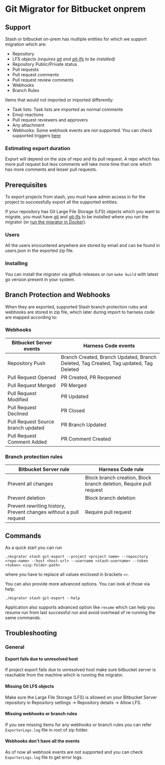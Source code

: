 # Git Migrator for Bitbucket onprem

## Support
Stash or bitbucket on-prem has multiple entities for which we support migration which are:
- Repository
- LFS objects *(requires [git](https://git-scm.com/book/en/v2/Getting-Started-Installing-Git) and [git-lfs](https://git-lfs.com/) to be installed)*
- Repository Public/Private status
- Pull requests
- Pull request comments
- Pull request review comments
- Webhooks
- Branch Rules

Items that would not imported or imported differently:
- Task lists: Task lists are imported as normal comments
- Emoji reactions
- Pull request reviewers and approvers
- Any attachment
- Webhooks: Some webhook events are not supported. You can check supported triggers [here](https://apidocs.harness.io/tag/webhook#operation/createWebhook)

### Estimating export duration
Export will depend on the size of repo and its pull request. A repo which has more pull request but less comments will take more time than one which has more comments and lesser pull requests.

## Prerequisites
To export projects from stash, you must have admin access in for the project to successfully export all the supported entities. 


If your repository has Git Large File Storage (LFS) objects which you want to migrate, you must have [git](https://git-scm.com/book/en/v2/Getting-Started-Installing-Git) and [git-lfs](https://git-lfs.com/) to be installed where you run the migrator (or [run the migrator in Docker](../../README.md#using-docker)).

### Users
All the users encountered anywhere are stored by email and can be found in users.json in the exported zip file.

### Installing
You can install the migrator via github releases or run `make build` with latest go version present in your system.

## Branch Protection and Webhooks
When they are exported, supported Stash branch protection rules and webhooks are stored in zip file, which later during import to harness code are mapped according to:

### Webhooks
| Bitbucket Server events | Harness Code events
|---|---|
| Repository Push | Branch Created, Branch Updated, Branch Deleted, Tag Created, Tag updated, Tag Deleted |
| Pull Request Opened |  PR Created, PR Reopened |
| Pull Request Merged |  PR Merged |
| Pull Request Modified | PR Updated |
| Pull Request Declined | PR Closed |
| Pull Request Source branch updated | PR Branch Updated |
| Pull Request Comment Added | PR Comment Created |

### Branch protection rules 
| Bitbucket Server rule | Harness Code rule
|---|---|
| Prevent all changes | Block branch creation, Block branch deletion, Require pull request|
| Prevent deletion |Block branch deletion |
| Prevent rewriting history, Prevent changes without a pull request | Require pull request |

## Commands 
As a quick start you can run 
```
./migrator stash git-export --project <project name> --repository <repo-name> --host <host-url> --username <stash-username> --token <token> <zip-folder-path> 
```
where you have to replace all values enclosed in brackets `<>`.

You can also provide more advanced options. You can look at those via help: 
```
./migrator stash git-export --help
```

Application also supports advanced option like `resume` which can help you resume run from last successful run and avoid overhead of re-running the same commands.

## Troubleshooting
### General
#### Export fails due to unresolved host
If project export fails due to unresolved host make sure bitbucket server is reachable from the machine which is running the migrator.

#### Missing Git LFS objects
Make sure the Large File Storage (LFS) is allowed on your Bitbucket Server repository in Repository settings -> Repository details -> Allow LFS.

#### Missing webhooks or branch rules
If you see missing items for any webhooks or branch rules you can refer `ExporterLogs.log` file in root of zip folder.

#### Webhooks don't have all the events
As of now all webhook events are not supported and you can check `ExporterLogs.log` file to get error logs. 
